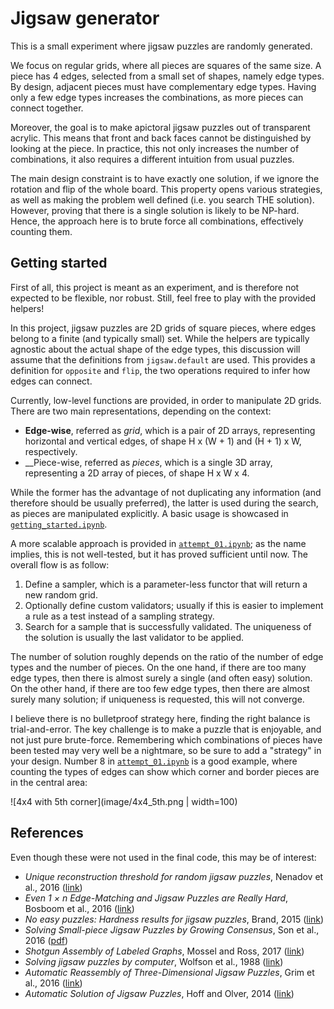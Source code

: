
# Jigsaw generator

This is a small experiment where jigsaw puzzles are randomly generated.

We focus on regular grids, where all pieces are squares of the same size.
A piece has 4 edges, selected from a small set of shapes, namely edge types.
By design, adjacent pieces must have complementary edge types.
Having only a few edge types increases the combinations, as more pieces can connect together.

Moreover, the goal is to make apictoral jigsaw puzzles out of transparent acrylic.
This means that front and back faces cannot be distinguished by looking at the piece.
In practice, this not only increases the number of combinations, it also requires a different intuition from usual puzzles.

The main design constraint is to have exactly one solution, if we ignore the rotation and flip of the whole board.
This property opens various strategies, as well as making the problem well defined (i.e. you search THE solution).
However, proving that there is a single solution is likely to be NP-hard.
Hence, the approach here is to brute force all combinations, effectively counting them.


## Getting started

First of all, this project is meant as an experiment, and is therefore not expected to be flexible, nor robust.
Still, feel free to play with the provided helpers!

In this project, jigsaw puzzles are 2D grids of square pieces, where edges belong to a finite (and typically small) set.
While the helpers are typically agnostic about the actual shape of the edge types, this discussion will assume that the definitions from `jigsaw.default` are used.
This provides a definition for `opposite` and `flip`, the two operations required to infer how edges can connect.

Currently, low-level functions are provided, in order to manipulate 2D grids.
There are two main representations, depending on the context:

 * __Edge-wise__, referred as _grid_, which is a pair of 2D arrays, representing horizontal and vertical edges, of shape H x (W + 1) and (H + 1) x W, respectively.
 * __Piece-wise, referred as _pieces_, which is a single 3D array, representing a 2D array of pieces, of shape H x W x 4.

While the former has the advantage of not duplicating any information (and therefore should be usually preferred), the latter is used during the search, as pieces are manipulated explicitly.
A basic usage is showcased in [`getting_started.ipynb`](getting_started.ipynb).

A more scalable approach is provided in [`attempt_01.ipynb`](attempt_01.ipynb); as the name implies, this is not well-tested, but it has proved sufficient until now.
The overall flow is as follow:

 1. Define a sampler, which is a parameter-less functor that will return a new random grid.
 2. Optionally define custom validators; usually if this is easier to implement a rule as a test instead of a sampling strategy.
 3. Search for a sample that is successfully validated.
    The uniqueness of the solution is usually the last validator to be applied.

The number of solution roughly depends on the ratio of the number of edge types and the number of pieces.
On the one hand, if there are too many edge types, then there is almost surely a single (and often easy) solution.
On the other hand, if there are too few edge types, then there are almost surely many solution; if uniqueness is requested, this will not converge.

I believe there is no bulletproof strategy here, finding the right balance is trial-and-error.
The key challenge is to make a puzzle that is enjoyable, and not just pure brute-force.
Remembering which combinations of pieces have been tested may very well be a nightmare, so be sure to add a "strategy" in your design.
Number 8 in [`attempt_01.ipynb`](attempt_01.ipynb) is a good example, where counting the types of edges can show which corner and border pieces are in the central area:

![4x4 with 5th corner](image/4x4_5th.png | width=100)


## References

Even though these were not used in the final code, this may be of interest:

 * _Unique reconstruction threshold for random jigsaw puzzles_, Nenadov et al., 2016 ([link](https://arxiv.org/abs/1605.03043))
 * _Even 1 × n Edge-Matching and Jigsaw Puzzles are Really Hard_, Bosboom et al., 2016 ([link](https://arxiv.org/abs/1701.00146))
 * _No easy puzzles: Hardness results for jigsaw puzzles_, Brand, 2015 ([link](https://www.sciencedirect.com/science/article/pii/S0304397515001607))
 * _Solving Small-piece Jigsaw Puzzles by Growing Consensus_, Son et al., 2016 ([pdf](https://openaccess.thecvf.com/content_cvpr_2016/papers/Son_Solving_Small-Piece_Jigsaw_CVPR_2016_paper.pdf))
 * _Shotgun Assembly of Labeled Graphs_, Mossel and Ross, 2017 ([link](https://ieeexplore.ieee.org/abstract/document/8119552))
 * _Solving jigsaw puzzles by computer_, Wolfson et al., 1988 ([link](https://link.springer.com/article/10.1007%252FBF02186360))
 * _Automatic Reassembly of Three-Dimensional Jigsaw Puzzles_, Grim et al., 2016 ([link](https://www.worldscientific.com/doi/abs/10.1142/S0219467816500091))
 * _Automatic Solution of Jigsaw Puzzles_, Hoff and Olver, 2014 ([link](https://link.springer.com/article/10.1007/s10851-013-0454-3))
